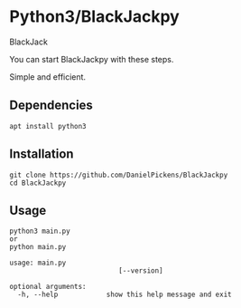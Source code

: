 # Python3/BlackJackpy



BlackJack

You can start BlackJackpy with these steps.

Simple and efficient.

## Dependencies
```
apt install python3
```

## Installation

```
git clone https://github.com/DanielPickens/BlackJackpy 
cd BlackJackpy
```

## Usage

```
python3 main.py
or
python main.py
```
```
usage: main.py 
                           [--version]

optional arguments:
  -h, --help            show this help message and exit
  
```


